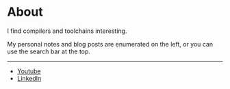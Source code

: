 # About

I find compilers and toolchains interesting.

My personal notes and blog posts are enumerated on the left, or you can use the search bar at the top.

---

- [Youtube](https://www.youtube.com/@AsherMancinelli)
- [LinkedIn](https://www.linkedin.com/in/asher-mancinelli-bb4a56144/)
